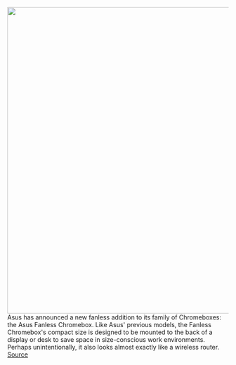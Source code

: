 <img src='https://cdn.vox-cdn.com/thumbor/KUEaZp0smLrK_1S3KgmB-tkUQpM=/0x0:2000x1333/1200x800/filters:focal(840x507:1160x827)/cdn.vox-cdn.com/uploads/chorus_image/image/68664202/Commercial_Chromebox_4_Hero_celeron.0.jpg' width='700px' /><br/>
Asus has announced a new fanless addition to its family of Chromeboxes: the Asus Fanless Chromebox. Like Asus' previous models, the Fanless Chromebox's compact size is designed to be mounted to the back of a display or desk to save space in size-conscious work environments. Perhaps unintentionally, it also looks almost exactly like a wireless router.
<a href='https://www.theverge.com/2021/1/13/22229517/asus-fanless-chromebox-wireless-router'> Source <a/>